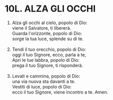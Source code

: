 # 10L. ALZA GLI OCCHI

<ol>
  <li>Alza gli occhi al cielo, popolo di Dio:<br>
    viene il Salvatore, ti libererà.<br>
    Guarda l'orizzonte, popolo di Dio:<br>
    sorge la tua luce, splende su di te.</li><br>
  <li>Tendi il tuo orecchio, popolo di Dio:<br>
    oggi il tuo Signore, ecco, parla a te,<br>
    Apri le tue labbra, popolo di Dio:<br>
    prega il tuo Signore, ti risponderà.</li><br>
  <li>Levati e cammina, popolo di Dio:<br>
    una via nuova sta davanti a te.<br>
    Vestiti di luce, popolo di Dio:<br>
    ecco il tuo Signore, viene incontro a te. Amen.</li>
</ol>
